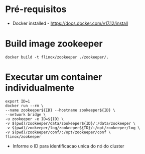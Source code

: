 
# Pré-requisitos

- Docker installed - https://docs.docker.com/v17.12/install


# Build image zookeeper
```
docker build -t flinox/zookeeper ./zookeeper/.
```

# Executar um container individualmente
```
export ID=1
docker run --rm \
--name zookeeper${ID} --hostname zookeeper${ID} \
--network bridge \
-u zookeeper -e ID=${ID} \
-v $(pwd)/zookeeper/data/zookeeper${ID}/:/data/zookeeper \
-v $(pwd)/zookeeper/log/zookeeper${ID}/:/opt/zookeeper/log \
-v $(pwd)/zookeeper/conf/:/opt/zookeeper/conf \
flinox/zookeeper
```

- Informe o ID para identificacao unica do nó do cluster

